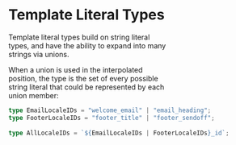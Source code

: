 # Template Literal Types  

Template literal types build on string literal  
types, and have the ability to expand into many  
strings via unions.  

When a union is used in the interpolated  
position, the type is the set of every possible  
string literal that could be represented by each  
union member:  
```typescript
type EmailLocaleIDs = "welcome_email" | "email_heading";
type FooterLocaleIDs = "footer_title" | "footer_sendoff";
 
type AllLocaleIDs = `${EmailLocaleIDs | FooterLocaleIDs}_id`;
```


